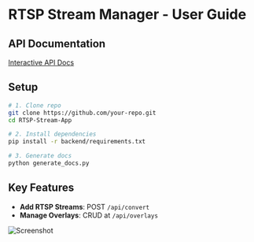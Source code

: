 # RTSP Stream Manager - User Guide

## API Documentation
[Interactive API Docs](./index.html)

## Setup
```bash
# 1. Clone repo
git clone https://github.com/your-repo.git
cd RTSP-Stream-App

# 2. Install dependencies
pip install -r backend/requirements.txt

# 3. Generate docs
python generate_docs.py
```

## Key Features
- **Add RTSP Streams**: POST `/api/convert`
- **Manage Overlays**: CRUD at `/api/overlays`

![Screenshot](./screenshot.png)